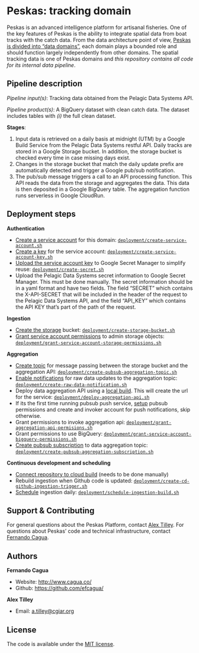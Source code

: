 Peskas: tracking domain
================

Peskas is an advanced intelligence platform for artisanal fisheries. One
of the key features of Peskas is the ability to integrate spatial data
from boat tracks with the catch data. From the data architecture point
of view, [Peskas is divided into “data
domains”](https://blog.peskas.org/posts/domain-based-architecture/),
each domain plays a bounded role and should function largely
independently from other domains. The spatial tracking data is one of
Peskas domains and *this repository contains all code for its internal
data pipeline*.

## Pipeline description

*Pipeline input(s)*: Tracking data obtained from the Pelagic Data
Systems API.

*Pipeline product(s)*: A BigQuery dataset with clean catch data. The
dataset includes tables with *(i)* the full clean dataset.

**Stages**:

1.  Input data is retrieved on a daily basis at midnight (UTM) by a
    Google Build Service from the Pelagic Data Systems restful API.
    Daily tracks are stored in a Google Storage bucket. In addition, the
    storage bucket is checked every time in case missing days exist.
2.  Changes in the storage bucket that match the daily update prefix are
    automatically detected and trigger a Google pub/sub notification.
3.  The pub/sub message triggers a call to an API processing function.
    This API reads the data from the storage and aggregates the data.
    This data is then deposited in a Google BigQuery table. The
    aggregation function runs serverless in Google CloudRun.

## Deployment steps

**Authentication**

  - [Create a service
    account](https://cloud.google.com/iam/docs/creating-managing-service-accounts)
    for this domain:
    [`deployment/create-service-account.sh`](deployment/create-service-account.sh)
  - [Create a
    key](https://cloud.google.com/iam/docs/creating-managing-service-account-keys)
    for the service account:
    [`deployment/create-service-account-key.sh`](deployment/create-service-account-key.sh)
  - [Upload the service account
    key](https://cloud.google.com/secret-manager/docs/creating-and-accessing-secrets#secretmanager-create-secret-cli)
    to Google Secret Manager to simplify reuse:
    [`deployment/create-secret.sh`](deployment/create-secret.sh)
  - Upload the Pelagic Data Systems secret information to Google Secret
    Manager. This must be done manually. The secret information should
    be in a yaml format and have two fields. The field “SECRET” which
    contains the X-API-SECRET that will be included in the header of the
    request to the Pelagic Data Systems API, and the field “API\_KEY”
    which contains the API KEY that’s part of the path of the request.

**Ingestion**

  - [Create the
    storage](https://cloud.google.com/storage/docs/creating-buckets)
    bucket:
    [`deployment/create-storage-bucket.sh`](deployment/create-storage-bucket.sh)
  - [Grant service account
    permissions](https://cloud.google.com/iam/docs/creating-managing-service-accounts)
    to admin storage objects:
    [`deployment/grant-service-account-storage-permissions.sh`](deployment/grant-service-account-storage-permissions.sh)

**Aggregation**

  - [Create topic](https://cloud.google.com/pubsub/docs/admin) for
    message passing between the storage bucket and the aggregation API:
    [`deployment/create-pubsub-aggregation-topic.sh`](deployment/create-pubsub-aggregation-topic.sh)
  - [Enable
    notifications](https://cloud.google.com/storage/docs/gsutil/commands/notification)
    for raw data updates to the aggregation topic:
    [`deployment/create-raw-data-notification.sh`](deployment/create-raw-data-notification.sh)
  - Deploy data aggregation API using a [local
    build](https://cloud.google.com/cloud-build/docs/build-debug-locally).
    This will create the url for the service:
    [`deployment/deploy-aggregation-api.sh`](deployment/deploy-aggregation-api.sh)
  - If its the first time running pubsub push service,
    [setup](https://cloud.google.com/pubsub/docs/push) pubsub
    permissions and create and invoker account for push notifications,
    skip otherwise.
  - Grant permissions to invoke aggregation api:
    [`deployment/grant-aggregation-api-permisions.sh`](deployment/grant-aggregation-api-permisions.sh)
  - Grant permissions to use BigQuery:
    [`deployment/grant-service-account-bigquery-permissions.sh`](deployment/grant-service-account-bigquery-permissions.sh)
  - [Create pubsub
    subscription](https://cloud.google.com/pubsub/docs/admin#pubsub_create_pull_subscription-gcloud)
    to data aggregation topic:
    [`deployment/create-pubsub-aggregation-subscription.sh`](deployment/create-pubsub-aggregation-subscription.sh)

**Continuous development and scheduling**

  - [Connect repository to cloud
    build](https://console.cloud.google.com/cloud-build/triggers/connect)
    (needs to be done manually)
  - Rebuild ingestion when Github code is updated:
    [`deployment/create-cd-github-ingestion-trigger.sh`](deployment/create-cd-github-ingestion-trigger.sh)
  - [Schedule](https://stackoverflow.com/questions/57681367/trigger-google-cloud-build-with-google-cloud-scheduler-periodically)
    ingestion daily:
    [`deployment/schedule-ingestion-build.sh`](deployment/schedule-ingestion-build.sh)
## Support & Contributing

For general questions about the Peskas Platform, contact [Alex
Tilley](mailto:a.tilley@cgiar.org). For questions about Peskas’ code and
technical infrastructure, contact [Fernando
Cagua](mailto:f.cagua@cgiar.org).

## Authors

**Fernando Cagua**

  - Website: <http://www.cagua.co/>
  - Github: <https://github.com/efcagua/>

**Alex Tilley**

  - Email: <a.tilley@cgiar.org>

## License

The code is available under the [MIT license](LICENSE).
